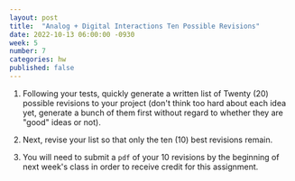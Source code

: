 ```yaml
---
layout: post
title:  "Analog + Digital Interactions Ten Possible Revisions"
date: 2022-10-13 06:00:00 -0930
week: 5
number: 7
categories: hw
published: false
---
```


1. Following your tests, quickly generate a written list of Twenty (20) possible revisions to your project (don't think too hard about each idea yet, generate a bunch of them first without regard to whether they are "good" ideas or not).

2. Next, revise your list so that only the ten (10) best revisions remain.

3. You will need to submit a `pdf` of your 10 revisions by the beginning of next week's class in order to receive credit for this assignment.
